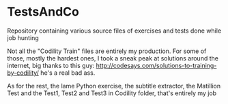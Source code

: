 TestsAndCo
==========

Repository containing various source files of exercises and tests done while job hunting

Not all the "Codility Train" files are entirely my production.
For some of those, mostly the hardest ones, I took a sneak peak at solutions around the internet, big thanks to this guy:
http://codesays.com/solutions-to-training-by-codility/
he's a real bad ass.

As for the rest, the lame Python exercise, the subtitle extractor, the Matillion Test and the Test1, Test2 and Test3 in Codility folder, that's entirely my job
